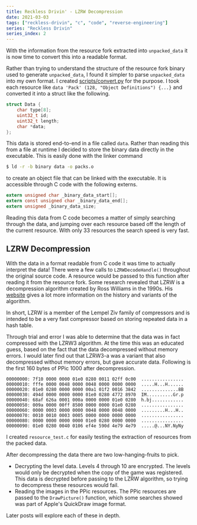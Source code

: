 ```yaml
---
title: Reckless Drivin' - LZRW Decompression
date: 2021-03-03
tags: ["reckless-drivin", "c", "code", "reverse-engineering"]
series: "Reckless Drivin"
series_index: 2
---
```


With the information from the resource fork extracted into `unpacked_data` it is now time to
convert this into a readable format.

Rather than trying to understand the structure of the resource fork binary used to generate
`unpacked_data`, I found it simpler
to parse `unpacked_data` into my own format. I created
[scripts/convert.py](https://github.com/natecraddock/open-reckless-drivin/blob/master/scripts/convert.py) for the purpose. I took each
resource like `data 'Pack' (128, "Object Definitions") {...}` and converted it into a struct like
the following.

```c
struct Data {
    char type[8];
    uint32_t id;
    uint32_t length;
    char *data;
};
```

This data is stored end-to-end in a file called `data`. Rather than reading this from a file at runtime
I decided to store the binary data directly in the executable. This is easily done with the linker command

```bash
$ ld -r -b binary data -o packs.o
```

to create an object file that can be linked with the executable. It is accessible through C code with
the following externs.

```c
extern unsigned char _binary_data_start[];
extern const unsigned char _binary_data_end[];
extern unsigned _binary_data_size;
```

Reading this data from C code becomes a matter of simply searching through the data,
and jumping over each resource based off the length of the current resource. With only
33 resources the search speed is very fast.

## LZRW Decompression

With the data in a format readable from C code it was time to actually interpret the data! There
were a few calls to `LZRWDecodeHandle()` throughout the original source code. A resource would be passed
to this function after reading it from the resource fork. Some research revealed that LZRW is a decompression
algorithm created by Ross Williams in the 1990s. His [website](https://web.archive.org/web/20060707195328/http://www.ross.net/compression/)
gives a lot more information on the history and variants of the algorithm.

In short, LZRW is a member of the Lempel Ziv family of compressors and is intended
to be a very fast compressor based on storing repeated data in a hash table.

Through trial and error I was able to determine that the data was in fact compressed with
the LZRW3 algorithm. At the time this was an educated guess, based on the fact that the
data decompressed without memory errors. I would later find out that LZRW3-a was a variant
that also decompressed without memory errors, but gave accurate data.
Following is the first 160 bytes of PPic 1000 after decompression.

```text
00000000: 7f10 0000 0000 01e0 0280 0011 02ff 0c00  ................
00000010: fffe 0000 0048 0000 0048 0000 0000 0000  .....H...H......
00000020: 01e0 0280 0000 0000 00a1 01f2 0016 3842  ..............8B
00000030: 494d 0000 0000 0000 01e0 0280 4772 8970  IM..........Gr.p
00000040: 68af 626a 0001 000a 0000 0000 01e0 0280  h.bj............
00000050: 009a 0000 00ff 8500 0000 0000 01e0 0280  ................
00000060: 0000 0003 0000 0000 0048 0000 0048 0000  .........H...H..
00000070: 0010 0010 0003 0005 0000 0000 0000 0000  ................
00000080: 0000 0000 0000 0000 01e0 0280 0000 0000  ................
00000090: 01e0 0280 0040 0106 ef4e 590d 4e79 4e79  .....@...NY.NyNy
```

I created `resource_test.c` for easily testing the extraction of resources from
the packed data.

After decompressing the data there are two low-hanging-fruits to pick.
* Decrypting the level data. Levels 4 through 10 are encrypted. The levels would only
be decrypted when the copy of the game was registered. This data is decrypted before
passing to the LZRW algorithm, so trying to decompress these resources would fail.
* Reading the images in the PPic resources. The PPic resources are passed to the
`DrawPicture()` function, which some searches showed was part of Apple's QuickDraw image
format.

Later posts will explore each of these in depth.
